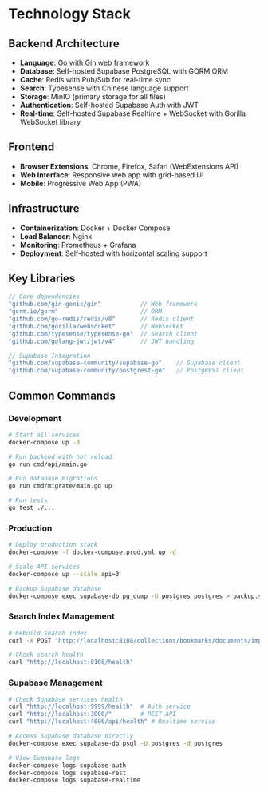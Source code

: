 # Technology Stack

## Backend Architecture

- **Language**: Go with Gin web framework
- **Database**: Self-hosted Supabase PostgreSQL with GORM ORM
- **Cache**: Redis with Pub/Sub for real-time sync
- **Search**: Typesense with Chinese language support
- **Storage**: MinIO (primary storage for all files)
- **Authentication**: Self-hosted Supabase Auth with JWT
- **Real-time**: Self-hosted Supabase Realtime + WebSocket with Gorilla WebSocket library

## Frontend

- **Browser Extensions**: Chrome, Firefox, Safari (WebExtensions API)
- **Web Interface**: Responsive web app with grid-based UI
- **Mobile**: Progressive Web App (PWA)

## Infrastructure

- **Containerization**: Docker + Docker Compose
- **Load Balancer**: Nginx
- **Monitoring**: Prometheus + Grafana
- **Deployment**: Self-hosted with horizontal scaling support

## Key Libraries

```go
// Core dependencies
"github.com/gin-gonic/gin"           // Web framework
"gorm.io/gorm"                       // ORM
"github.com/go-redis/redis/v8"       // Redis client
"github.com/gorilla/websocket"       // WebSocket
"github.com/typesense/typesense-go"  // Search client
"github.com/golang-jwt/jwt/v4"       // JWT handling

// Supabase Integration
"github.com/supabase-community/supabase-go"    // Supabase client
"github.com/supabase-community/postgrest-go"   // PostgREST client
```

## Common Commands

### Development
```bash
# Start all services
docker-compose up -d

# Run backend with hot reload
go run cmd/api/main.go

# Run database migrations
go run cmd/migrate/main.go up

# Run tests
go test ./...
```

### Production
```bash
# Deploy production stack
docker-compose -f docker-compose.prod.yml up -d

# Scale API services
docker-compose up --scale api=3

# Backup Supabase database
docker-compose exec supabase-db pg_dump -U postgres postgres > backup.sql
```

### Search Index Management
```bash
# Rebuild search index
curl -X POST "http://localhost:8108/collections/bookmarks/documents/import"

# Check search health
curl "http://localhost:8108/health"
```

### Supabase Management
```bash
# Check Supabase services health
curl "http://localhost:9999/health"  # Auth service
curl "http://localhost:3000/"        # REST API
curl "http://localhost:4000/api/health" # Realtime service

# Access Supabase database directly
docker-compose exec supabase-db psql -U postgres -d postgres

# View Supabase logs
docker-compose logs supabase-auth
docker-compose logs supabase-rest
docker-compose logs supabase-realtime
```